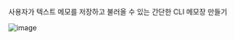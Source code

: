 사용자가 텍스트 메모를 저장하고 불러올 수 있는 간단한 CLI 메모장 만들기

![image](https://github.com/user-attachments/assets/0a4ff73d-7306-41af-a3bf-4d6cc75e173f)
